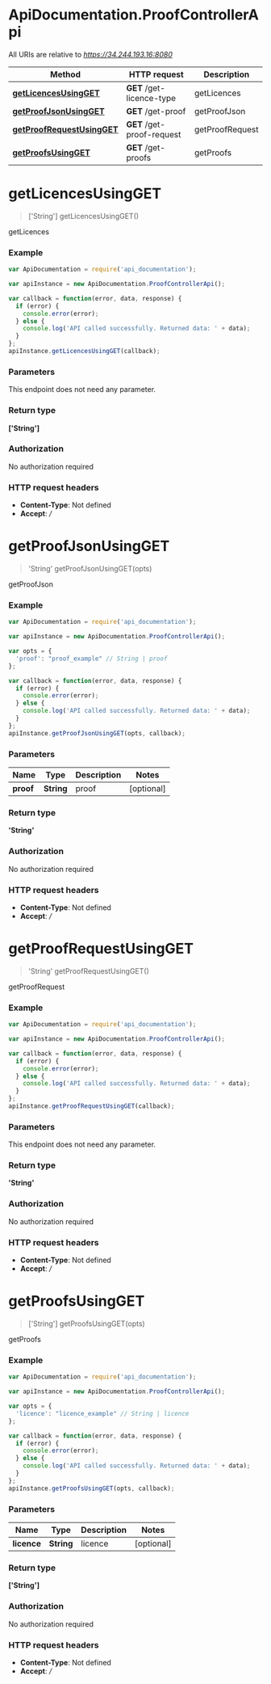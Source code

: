 # ApiDocumentation.ProofControllerApi

All URIs are relative to *https://34.244.193.16:8080*

Method | HTTP request | Description
------------- | ------------- | -------------
[**getLicencesUsingGET**](ProofControllerApi.md#getLicencesUsingGET) | **GET** /get-licence-type | getLicences
[**getProofJsonUsingGET**](ProofControllerApi.md#getProofJsonUsingGET) | **GET** /get-proof | getProofJson
[**getProofRequestUsingGET**](ProofControllerApi.md#getProofRequestUsingGET) | **GET** /get-proof-request | getProofRequest
[**getProofsUsingGET**](ProofControllerApi.md#getProofsUsingGET) | **GET** /get-proofs | getProofs


<a name="getLicencesUsingGET"></a>
# **getLicencesUsingGET**
> ['String'] getLicencesUsingGET()

getLicences

### Example
```javascript
var ApiDocumentation = require('api_documentation');

var apiInstance = new ApiDocumentation.ProofControllerApi();

var callback = function(error, data, response) {
  if (error) {
    console.error(error);
  } else {
    console.log('API called successfully. Returned data: ' + data);
  }
};
apiInstance.getLicencesUsingGET(callback);
```

### Parameters
This endpoint does not need any parameter.

### Return type

**['String']**

### Authorization

No authorization required

### HTTP request headers

 - **Content-Type**: Not defined
 - **Accept**: */*

<a name="getProofJsonUsingGET"></a>
# **getProofJsonUsingGET**
> 'String' getProofJsonUsingGET(opts)

getProofJson

### Example
```javascript
var ApiDocumentation = require('api_documentation');

var apiInstance = new ApiDocumentation.ProofControllerApi();

var opts = { 
  'proof': "proof_example" // String | proof
};

var callback = function(error, data, response) {
  if (error) {
    console.error(error);
  } else {
    console.log('API called successfully. Returned data: ' + data);
  }
};
apiInstance.getProofJsonUsingGET(opts, callback);
```

### Parameters

Name | Type | Description  | Notes
------------- | ------------- | ------------- | -------------
 **proof** | **String**| proof | [optional] 

### Return type

**'String'**

### Authorization

No authorization required

### HTTP request headers

 - **Content-Type**: Not defined
 - **Accept**: */*

<a name="getProofRequestUsingGET"></a>
# **getProofRequestUsingGET**
> 'String' getProofRequestUsingGET()

getProofRequest

### Example
```javascript
var ApiDocumentation = require('api_documentation');

var apiInstance = new ApiDocumentation.ProofControllerApi();

var callback = function(error, data, response) {
  if (error) {
    console.error(error);
  } else {
    console.log('API called successfully. Returned data: ' + data);
  }
};
apiInstance.getProofRequestUsingGET(callback);
```

### Parameters
This endpoint does not need any parameter.

### Return type

**'String'**

### Authorization

No authorization required

### HTTP request headers

 - **Content-Type**: Not defined
 - **Accept**: */*

<a name="getProofsUsingGET"></a>
# **getProofsUsingGET**
> ['String'] getProofsUsingGET(opts)

getProofs

### Example
```javascript
var ApiDocumentation = require('api_documentation');

var apiInstance = new ApiDocumentation.ProofControllerApi();

var opts = { 
  'licence': "licence_example" // String | licence
};

var callback = function(error, data, response) {
  if (error) {
    console.error(error);
  } else {
    console.log('API called successfully. Returned data: ' + data);
  }
};
apiInstance.getProofsUsingGET(opts, callback);
```

### Parameters

Name | Type | Description  | Notes
------------- | ------------- | ------------- | -------------
 **licence** | **String**| licence | [optional] 

### Return type

**['String']**

### Authorization

No authorization required

### HTTP request headers

 - **Content-Type**: Not defined
 - **Accept**: */*

